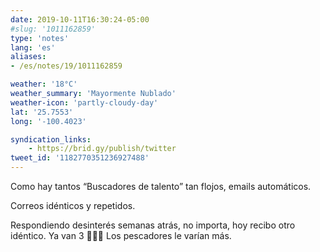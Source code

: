 ```yaml
---
date: 2019-10-11T16:30:24-05:00
#slug: '1011162859'
type: 'notes'
lang: 'es'
aliases:
- /es/notes/19/1011162859

weather: '18°C'
weather_summary: 'Mayormente Nublado'
weather-icon: 'partly-cloudy-day'
lat: '25.7553'
long: '-100.4023'

syndication_links:
    - https://brid.gy/publish/twitter
tweet_id: '1182770351236927488'
---
```

Como hay tantos “Buscadores de talento” tan flojos, emails automáticos.

Correos idénticos y repetidos.

Respondiendo desinterés semanas atrás, no importa, hoy recibo otro idéntico. Ya van 3 🤦🏻‍♂️
Los pescadores le varían más.

